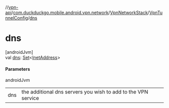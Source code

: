 //[vpn-api](../../../../index.md)/[com.duckduckgo.mobile.android.vpn.network](../../index.md)/[VpnNetworkStack](../index.md)/[VpnTunnelConfig](index.md)/[dns](dns.md)

# dns

[androidJvm]\
val [dns](dns.md): [Set](https://kotlinlang.org/api/latest/jvm/stdlib/kotlin.collections/-set/index.html)&lt;[InetAddress](https://developer.android.com/reference/kotlin/java/net/InetAddress.html)&gt;

#### Parameters

androidJvm

| | |
|---|---|
| dns | the additional dns servers you wish to add to the VPN service |
